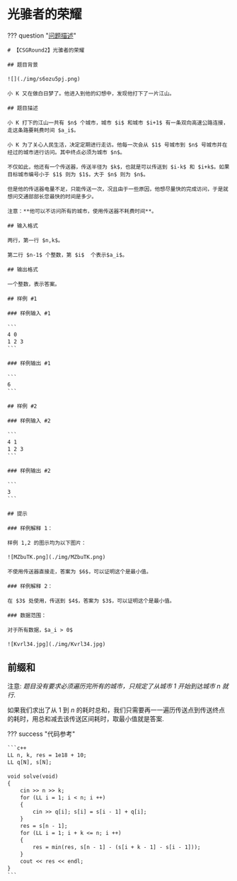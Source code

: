 # 光骓者的荣耀

??? question "[问题描述](https://www.luogu.com.cn/problem/P5638)"

    # 【CSGRound2】光骓者的荣耀

    ## 题目背景

    ![](./img/s6ozu5pj.png)

    小 K 又在做白日梦了。他进入到他的幻想中，发现他打下了一片江山。

    ## 题目描述

    小 K 打下的江山一共有 $n$ 个城市，城市 $i$ 和城市 $i+1$ 有一条双向高速公路连接，走这条路要耗费时间 $a_i$。

    小 K 为了关心人民生活，决定定期进行走访。他每一次会从 $1$ 号城市到 $n$ 号城市并在经过的城市进行访问。其中终点必须为城市 $n$。

    不仅如此，他还有一个传送器，传送半径为 $k$，也就是可以传送到 $i-k$ 和 $i+k$。如果目标城市编号小于 $1$ 则为 $1$，大于 $n$ 则为 $n$。

    但是他的传送器电量不足，只能传送一次，况且由于一些原因，他想尽量快的完成访问，于是就想问交通部部长您最快的时间是多少。

    注意：**他可以不访问所有的城市，使用传送器不耗费时间**。

    ## 输入格式

    两行，第一行 $n,k$。

    第二行 $n-1$ 个整数，第 $i$  个表示$a_i$。

    ## 输出格式

    一个整数，表示答案。

    ## 样例 #1

    ### 样例输入 #1

    ```
    4 0
    1 2 3
    ```

    ### 样例输出 #1

    ```
    6
    ```

    ## 样例 #2

    ### 样例输入 #2

    ```
    4 1
    1 2 3
    ```

    ### 样例输出 #2

    ```
    3
    ```

    ## 提示

    ### 样例解释 1：

    样例 1,2 的图示均为以下图片：

    ![MZbuTK.png](./img/MZbuTK.png)

    不使用传送器直接走，答案为 $6$，可以证明这个是最小值。

    ### 样例解释 2：

    在 $3$ 处使用，传送到 $4$，答案为 $3$，可以证明这个是最小值。

    ### 数据范围：

    对于所有数据，$a_i > 0$

    ![Kvrl34.jpg](./img/Kvrl34.jpg)

## 前缀和

注意: *题目没有要求必须遍历完所有的城市，只规定了从城市 $1$ 开始到达城市 $n$ 就行*.

如果我们求出了从 $1$ 到 $n$ 的耗时总和，我们只需要再一一遍历传送点到传送终点的耗时，用总和减去该传送区间耗时，取最小值就是答案.

??? success "代码参考"

    ```c++
    LL n, k, res = 1e18 + 10;
    LL q[N], s[N];

    void solve(void)
    {
        cin >> n >> k;
        for (LL i = 1; i < n; i ++)
        {
            cin >> q[i]; s[i] = s[i - 1] + q[i];
        }
        res = s[n - 1];
        for (LL i = 1; i + k <= n; i ++)
        {
            res = min(res, s[n - 1] - (s[i + k - 1] - s[i - 1]));
        }
        cout << res << endl;
    }
    ```